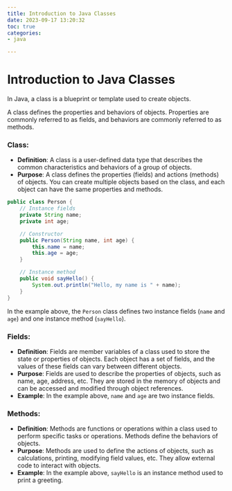 ```yaml
---
title: Introduction to Java Classes
date: 2023-09-17 13:20:32  
toc: true  
categories:  
- java  

---
```


# Introduction to Java Classes

In Java, a class is a blueprint or template used to create objects.

A class defines the properties and behaviors of objects. Properties are commonly referred to as fields, and behaviors are commonly referred to as methods.

### Class:

- **Definition**: A class is a user-defined data type that describes the common characteristics and behaviors of a group of objects.
- **Purpose**: A class defines the properties (fields) and actions (methods) of objects. You can create multiple objects based on the class, and each object can have the same properties and methods.

```java
public class Person {
    // Instance fields
    private String name;
    private int age;

    // Constructor
    public Person(String name, int age) {
        this.name = name;
        this.age = age;
    }

    // Instance method
    public void sayHello() {
        System.out.println("Hello, my name is " + name);
    }
}
```

In the example above, the `Person` class defines two instance fields (`name` and `age`) and one instance method (`sayHello`).

### Fields:

- **Definition**: Fields are member variables of a class used to store the state or properties of objects. Each object has a set of fields, and the values of these fields can vary between different objects.
- **Purpose**: Fields are used to describe the properties of objects, such as name, age, address, etc. They are stored in the memory of objects and can be accessed and modified through object references.
- **Example**: In the example above, `name` and `age` are two instance fields.

### Methods:

- **Definition**: Methods are functions or operations within a class used to perform specific tasks or operations. Methods define the behaviors of objects.
- **Purpose**: Methods are used to define the actions of objects, such as calculations, printing, modifying field values, etc. They allow external code to interact with objects.
- **Example**: In the example above, `sayHello` is an instance method used to print a greeting.

